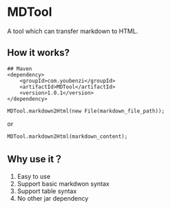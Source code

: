 # MDTool
A tool which can transfer markdown to HTML.

## How it works?
``` 
## Maven
<dependency>
    <groupId>com.youbenzi</groupId>
    <artifactId>MDTool</artifactId>
    <version>1.0.1</version>
</dependency>
```
```
MDTool.markdown2Html(new File(markdown_file_path));
```
or 
```
MDTool.markdown2Html(markdown_content);
```

## Why use it？
1. Easy to use
2. Support basic markdwon syntax
3. Support table syntax
4. No other jar dependency